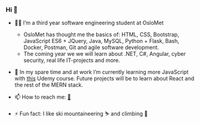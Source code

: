 ### Hi 👋


- 👨‍🎓 I’m a third year software engineering student at OsloMet
  * OsloMet has thought me the basics of: HTML, CSS, Bootstrap, JavaScript ES6 + JQuery, Java, MySQL, Python + Flask, Bash, Docker, Postman, Git and agile software development.
  * The coming year we we will learn about .NET, C#, Angular, cyber security, real life IT-projects and more.

- 🌱 In my spare time and at work I’m currently learning more JavaScript with [this](https://www.udemy.com/course/the-complete-javascript-course/) Udemy course. Future projects will be to learn about React and the rest of the MERN stack.

- 📫 How to reach me: [📨](mailto:kristiansrum@gmail.com)

- ⚡️ Fun fact: I like ski mountaineering ⛷ and climbing 🧗

